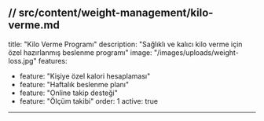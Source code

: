 // src/content/weight-management/kilo-verme.md
---
title: "Kilo Verme Programı"
description: "Sağlıklı ve kalıcı kilo verme için özel hazırlanmış beslenme programı"
image: "/images/uploads/weight-loss.jpg"
features:
  - feature: "Kişiye özel kalori hesaplaması"
  - feature: "Haftalık beslenme planı"
  - feature: "Online takip desteği"
  - feature: "Ölçüm takibi"
order: 1
active: true
---
